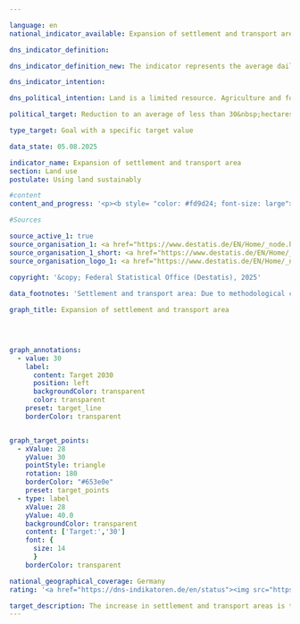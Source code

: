 ```yaml
---

language: en        
national_indicator_available: Expansion of settlement and transport area        

dns_indicator_definition:         

dns_indicator_definition_new: The indicator represents the average daily increase in settlement and transport area (in hectares per day).        

dns_indicator_intention:         

dns_political_intention: Land is a limited resource. Agriculture and forestry, settlement and transport, nature conservation, raw material extraction and energy production, for example, compete for its use. The use of additional land for settlement and transport purposes should therefore be limited.        

political_target: Reduction to an average of less than 30&nbsp;hectares per day by 2030; "net zero" land consumption by 2050        

type_target: Goal with a specific target value        

data_state: 05.08.2025        

indicator_name: Expansion of settlement and transport area        
section: Land use        
postulate: Using land sustainably        

#content         
content_and_progress: '<p><b style= "color: #fd9d24; font-size: large">11.1.a Expansion of settlement and transport area</b><br><br>The indicator represents the average daily increase in settlement and transport area (SuV). Settlement area includes, among other things, residential building land, industrial and commercial areas, land for public facilities, recreational areas and cemeteries. Extraction land, <abbr title="that is" tabindex="0">i.e.</abbr> areas used for mining and open-cast mining, is in principle also part of the SuV but is not taken into account for the calculation, as it is assumed that such land will be repurposed in the long term, for example as post-mining landscapes.<br><br>The indicator differs from the increase in sealed surfaces, as it includes not only sealed land but also undeveloped and unsealed settlement areas such as private gardens, parks, green spaces, roadside greenery and other unsealed transport surfaces. According to calculations by the Environmental-Economic Accounts of the Länder, the proportion of sealed surfaces within the SuV in Germany averaged around 45% in 2023.<br><br>The data basis is the land survey by type of actual use (official land use statistics) of the Federal Statistical Office, based on the official cadastral survey of the Länder. Due to the harmonisation of the cadastral systems, in recent years there have been reclassifications of areas, even without actual changes in use. To offset these effects, a moving four-year average is applied, which covers the current reporting year as well as the three preceding years.<br><br>In 2016, a switch was made to a new land-use classification, which hampers comparability with previous years. For example, areas formerly used for agriculture were reassigned to new categories such as recreational areas or mixed-use areas. As a result, a detailed breakdown by land use for 2016&nbsp;is not available.<br><br>A further extension of the land-use classification was implemented in 2023&nbsp;with the introduction of a new modelling of the geospatial information of the official surveying system (GEOInfoDok), accompanied by changes to the modelling criteria for actual use. To minimise distortions of the land indicator caused by this methodological change, effects not corresponding to actual changes are excluded from the calculation. As the migration to the new GEOInfoDok is completed at different times in the Länder surveying authorities, these effects may occur at different times depending on the Land and may affect results over several years. In the medium term, this methodological change will lead to significant quality improvements in land use statistics.<br><br>In 2023, the total SuV amounted to 50,788&nbsp;square kilometres<sup>1</sup>, of which around 64% were settlement areas and 36% transport areas. The proportion of SuV in Germany’s total area was around 14%. The largest land use was agriculture, with 179,891&nbsp;square kilometres (50.3%), followed by woodland with 106,886&nbsp;square kilometres (29.9%).<br><br>Between 2000&nbsp;and 2023, a total of 6,849&nbsp;square kilometres were converted into SuV&nbsp;–&nbsp;more than twice the size of the Saarland and around 1.91% of Germany’s total area.<br><br>Growth in SuV was driven primarily by the designation of new settlement land: since 2000, 85% of the increase was in settlement areas, and 15% in transport areas.<br><br>The moving four-year average of newly claimed land fell to a low of 49&nbsp;hectares per day by 2022&nbsp;and most recently (2023) stood at 51&nbsp;hectares per day. The politically determined target of reducing daily land take to below 30&nbsp;hectares by 2030&nbsp;will not be met if the current trend continues.<br><br><small><sup>1</sup> The figures for the annual values and the moving average for the years 2020&nbsp;to 2022&nbsp;have been revised. In this period, the surveying authorities carried out extensive reclassifications from vegetation to transport areas, which did not reflect any actual changes in land use. The results presented here have been adjusted accordingly.</small></p>'                

#Sources        

source_active_1: true
source_organisation_1: <a href="https://www.destatis.de/EN/Home/_node.html" target="_blank">Federal Statistical Office</a>
source_organisation_1_short: <a href="https://www.destatis.de/EN/Home/_node.html" target="_blank">Federal Statistical Office</a>
source_organisation_logo_1: <a href="https://www.destatis.de/EN/Home/_node.html" target="_blank"><img src="https://dns-indikatoren.de/public/OrgImgEn/destatis.png" alt="Federal Statistical Office" title=" Click here to visit the homepage of the organizationFederal Statistical Office" style="height:60px; width:148px; border:transparent"/></a>
        
copyright: '&copy; Federal Statistical Office (Destatis), 2025'        

data_footnotes: 'Settlement and transport area: Due to methodological changes in the official survey of land (introduction of the official land register information system (<abbr title="Official land register information system" tabindex="0">ALKIS</abbr>) from the 2016&nbsp;reporting year), the results from 2016&nbsp;are only comparable with previous years to a limited extent (break in the time series). As of the 2016&nbsp;reporting year, the official land survey is based on the Official Real Estate Cadastre Information System (<abbr title="Official land register information system" tabindex="0">ALKIS</abbr>).<br>• With the conversion of the documentation for modelling the geoinformation of the official cadastral surveying system from version 6.0.1&nbsp;to 7.1.2&nbsp;in 2023, the list of usage types was expanded again. This impairs comparison with previous years and makes it more difficult to calculate changes. The settlement and transport areas determined after the changeover largely contain the same types of use as before.<br>• Settlement area (built on): Housing, industry and commerce (excluding exploitation area), public facilities.<br>• Recreation area, cemeteries: sports, recreation and leisure area, cemeteries.<br>• The figures for the annual values and the moving average for the years 2020&nbsp;to 2022&nbsp;are revised. For the period mentioned, the surveying administration reclassified a large number of areas from vegetation to traffic areas, which do not correspond to any change in land use in reality. The present results have been adjusted for these reclassifications.'        

graph_title: Expansion of settlement and transport area        

        


graph_annotations:
  - value: 30
    label:
      content: Target 2030
      position: left
      backgroundColor: transparent
      color: transparent
    preset: target_line
    borderColor: transparent        


graph_target_points:
  - xValue: 28
    yValue: 30
    pointStyle: triangle
    rotation: 180
    borderColor: "#653e0e"
    preset: target_points
  - type: label
    xValue: 28
    yValue: 40.0
    backgroundColor: transparent
    content: ['Target:','30']
    font: {
      size: 14
      }
    borderColor: transparent                

national_geographical_coverage: Germany        
rating: '<a href="https://dns-indikatoren.de/en/status"><img src="https://sdg-indikatoren.de/public/Wettersymbole/Wolke.png" title="Although the indicator has in 2023 been moving in the desired direction toward the target, if the trend had to continued, the target would have been missed in the target year by more than 20% of the difference between the target value and the value at that time." alt="Weathersymbol: cloud"/></a>'        

target_description: The increase in settlement and transport areas is to be reduced to a maximum of 30&nbsp;hectares per day by 2030&nbsp;(on average for the years 2027&nbsp;to 2030).<br><br>As the indicator 11.1.a is calculated as the average value for the year and the three preceding years, the politically defined target value must be achieved as an average for the years 2027&nbsp;to 2030. If the trend of the last six years were to continue, the indicator would only fall to around 44&nbsp;hectares per day by 2030. The remaining gap to the target value is therefore so large that indicator 11.1.a for 2023&nbsp;is rated as "Cloud".        
---
```


